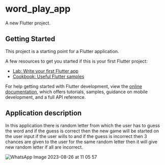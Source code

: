 # word_play_app

A new Flutter project.

## Getting Started

This project is a starting point for a Flutter application.

A few resources to get you started if this is your first Flutter project:

- [Lab: Write your first Flutter app](https://docs.flutter.dev/get-started/codelab)
- [Cookbook: Useful Flutter samples](https://docs.flutter.dev/cookbook)

For help getting started with Flutter development, view the
[online documentation](https://docs.flutter.dev/), which offers tutorials,
samples, guidance on mobile development, and a full API reference.
## Application description
In this application there is random letter from which the user has to guess the word and if the guess is correct then the new game will be started on the user input if the user wills to and if the guess is incorrect then 3 chances are given to the user for the same random letter then it will give new random letter if all are incorrect.

![WhatsApp Image 2023-08-26 at 11 05 57](https://github.com/Shah-Charmi/Simple-Word-Play-Game-Using-Flutter-/assets/98964159/1c6f4954-9682-4823-89de-3fdf527d9790)



